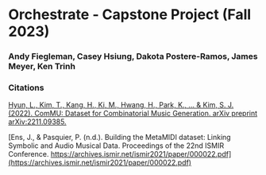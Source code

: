 # Orchestrate - Capstone Project (Fall 2023)

### Andy Fiegleman, Casey Hsiung, Dakota Postere-Ramos, James Meyer, Ken Trinh




### Citations

[Hyun, L., Kim, T., Kang, H., Ki, M., Hwang, H., Park, K., ... & Kim, S. J. (2022). ComMU: Dataset for Combinatorial Music Generation. arXiv preprint arXiv:2211.09385.](https://pozalabs.github.io/ComMU/)

[Ens, J., & Pasquier, P. (n.d.). Building the MetaMIDI dataset: Linking Symbolic and Audio Musical Data. Proceedings of the 22nd ISMIR Conference. https://archives.ismir.net/ismir2021/paper/000022.pdf](https://archives.ismir.net/ismir2021/paper/000022.pdf)

